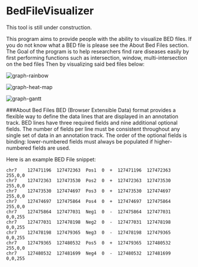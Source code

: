 # BedFileVisualizer

This tool is still under construction.

This program aims to provide people with the ability to visualize BED files. 
If you do not know what a BED file is please see the About Bed Files section.
The Goal of the program is to help researchers find rare diseases easily by first
performing functions such as intersection, window, multi-intersection on the bed files
Then by visualizing said bed files below:

![graph-rainbow](https://i.imgur.com/eHkIRPN.png?raw=true)

![graph-heat-map](https://i.imgur.com/rm3t04e.png?raw=true) 

![graph-gantt](https://i.imgur.com/pYb9eHN.png?raw=true) 



###About Bed Files
BED (Browser Extensible Data) format provides a flexible way to define the data lines that are displayed in an annotation track.
BED lines have three required fields and nine additional optional fields. The number of fields per line must be consistent 
throughout any single set of data in an annotation track. The order of the optional fields is binding: lower-numbered fields
must always be populated if higher-numbered fields are used.

Here is an example BED File snippet:
```
chr7    127471196  127472363  Pos1  0  +  127471196  127472363  255,0,0
chr7    127472363  127473530  Pos2  0  +  127472363  127473530  255,0,0
chr7    127473530  127474697  Pos3  0  +  127473530  127474697  255,0,0
chr7    127474697  127475864  Pos4  0  +  127474697  127475864  255,0,0
chr7    127475864  127477031  Neg1  0  -  127475864  127477031  0,0,255
chr7    127477031  127478198  Neg2  0  -  127477031  127478198  0,0,255
chr7    127478198  127479365  Neg3  0  -  127478198  127479365  0,0,255
chr7    127479365  127480532  Pos5  0  +  127479365  127480532  255,0,0
chr7    127480532  127481699  Neg4  0  -  127480532  127481699  0,0,255
```